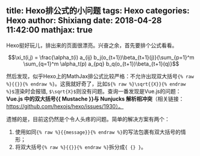 title: Hexo排公式的小问题
tags: Hexo
categories: Hexo
author: Shixiang
date: 2018-04-28 11:42:00
mathjax: true
---

Hexo挺好玩儿，排出来的页面很漂亮。兴奋之余，首先要排个公式看看。

$$\xi_t(i,j) = \frac{\alpha_t(i) a_{ij} b_j(o_{t+1})\beta_{t+1}(j)}{\sum_{p=1}^m \sum_{q=1}^m \alpha_t(p) a_{pq} b_q(o_{t+1})\beta_{t+1}(q)}$$

然后发现，似乎Hexo上的MathJax排公式比较严格：不允许出现双大括号`{% raw %}{{}}{% endraw %}`。这我就好奇了，比如`${% raw %}\sqrt{{X}}{% endraw %}$`渲染时会报错, `$\sqrt{X}$`则没有问题。查询一番发现是Vue.js的问题： **Vue.js 中的双大括号{{ Mustache }}与 Nunjucks 解析相冲突**（相关链接： https://github.com/hexojs/hexo/issues/1930）。

遗憾的是，目前这仍然是个令人头疼的问题。简单的解决方案有两个：
 1. 使用如同`{% raw %}{{message}}{% endraw %}`的写法包裹有双大括号的情形；
 2. 将双大括号`{% raw %}{{}}{% endraw %}`拆分成`{ {} }`。



